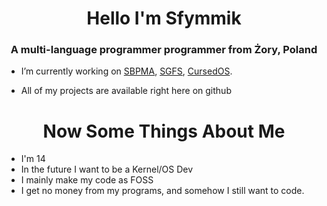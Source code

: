 <h1 align="center">Hello I'm Sfymmik</h1>
<h3 align="center">A multi-language programmer programmer from Żory, Poland</h3>

- I’m currently working on [SBPMA](https://github.com/SFYMMIK/SBPMA), [SGFS](https://github.com/SFYMMIK/SGFS), [CursedOS](https://github.com/SFYMMIK/CursedOS).

- All of my projects are available right here on github

<h1 align="center">Now Some Things About Me</h1>

- I'm 14
- In the future I want to be a Kernel/OS Dev
- I mainly make my code as FOSS
- I get no money from my programs, and somehow I still want to code.
